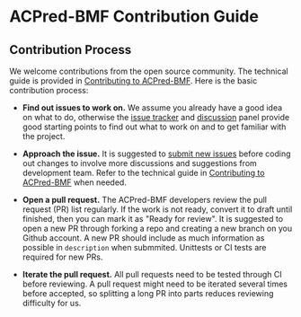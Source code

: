 # ACPred-BMF Contribution Guide

## Contribution Process

We welcome contributions from the open source community. The technical guide is provided in [Contributing to ACPred-BMF](../CONTRIBUTING.md). Here is the basic contribution process:

- **Find out issues to work on.**
We assume you already have a good idea on what to do, otherwise the [issue tracker](https://github.com/RUC-MIALAB/ACPred-BMF/issues) and [discussion](https://github.com/RUC-MIALAB/ACPred-BMF/discussions/) panel provide good starting points to find out what to work on and to get familiar with the project.

- **Approach the issue.**
It is suggested to [submit new issues](https://github.com/RUC-MIALAB/ACPred-BMF/issues/new) before coding out changes to involve more discussions and suggestions from development team. Refer to the technical guide in [Contributing to ACPred-BMF](../CONTRIBUTING.md) when needed.

- **Open a pull request.** The ACPred-BMF developers review the pull request (PR) list regularly. If the work is not ready, convert it to draft until finished, then you can mark it as "Ready for review". It is suggested to open a new PR through forking a repo and creating a new branch on you Github account. A new PR should include as much information as possible in `description` when submmited. Unittests or CI tests are required for new PRs.

- **Iterate the pull request.**
All pull requests need to be tested through CI before reviewing. A pull request might need to be iterated several times before accepted, so splitting a long PR into parts reduces reviewing difficulty for us.
